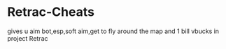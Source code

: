 # Retrac-Cheats
gives u aim bot,esp,soft aim,get to fly around the map and  1 bill vbucks in project Retrac
